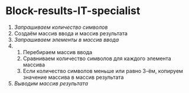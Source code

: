 # Block-results-IT-specialist
1. *Запрашиваем количество символов*
2. Создаём массив ввода и массив результата
3. *Запрашиваем элементы в массив ввода* 
4. 
    1. Перебираем массив ввода 
    2. Cравниваем количество символов для каждого элемента массива
    3. Если количество символов меньше или равно 3-ём, копируем значение массива в массив результата
5. *Выводим массив результата*
